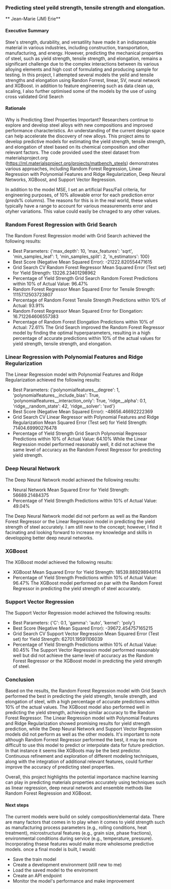 ### Predicting steel yeild strength, tensile strength and elongation.
** Jean-Marie (JM) Erie**

#### Executive Summary
Stee's strength, durability, and versatility have made it an indispensable material in various industries, including construction, transportation, manufacturing, and energy. However, predicting the mechanical properties of steel, such as yield strength, tensile strength, and elongation, remains a significant challenge due to the complex interactions between its various alloying elements and high cost of formulating and producing sample for testing. In this project, I attempted several models the yeild and tensile strengths and elongation using Randon Forrest, linear, SV, neural network and XGBoost. in addition to feature engineering such as data clean up, scaling, I also further optimised some of the models by the use of using cross validated Grid Search 

#### Rationale
Why is Predicting Steel Properties Important?
Researchers continue to explore and develop steel alloys with new compositions and improved performance characteristics. An understanding of the current design space can help accelerate the discovery of new alloys.
This project aims to develop predictive models for estimating the yield strength, tensile strength, and elongation of steel based on its chemical composition and other relevant factors. 
The code provided used the steel dataset from materialsproject.org (https://ml.materialsproject.org/projects/matbench_steels) demonstrates various approaches, including Random Forest Regression, Linear Regression with Polynomial Features and Ridge Regularization, Deep Neural Networks, XGBoost, and Support Vector Regression.

In addition to the model MSE, I set an artificial Pass/Fail criteria, for engineering purposes, of 10% allowable error for each prediction error (_preds_% columns). The reasons for this is in the real world, these values typically have a range to account for various measurements error and otyher variations. This value could easliy be chnaged to any other values.

### Random Forest Regression with Grid Search
The Random Forest Regression model with Grid Search achieved the following results:
- Best Parameters: {'max_depth': 10, 'max_features': 'sqrt', 'min_samples_leaf': 1, 'min_samples_split': 2, 'n_estimators': 100}
- Best Score (Negative Mean Squared Error): -21222.820554471615
- Grid Search CV Random Forest Regressor Mean Squared Error (Test set) for Yield Strength: 13226.23401298962
- Percentage of Yield Strength Grid Search Random Forest Predictions within 10% of Actual Value: 96.47%
- Random Forest Regressor Mean Squared Error for Tensile Strength: 11157.12503723807
- Percentage of Random Forest Tensile Strength Predictions within 10% of Actual: 93.91%
- Random Forest Regressor Mean Squared Error for Elongation: 16.712264606557383
- Percentage of Random Forest Elongation Predictions within 10% of Actual: 72.61%
The Grid Search improved the Random Forest Regressor model by finding the optimal hyperparameters, resulting in a high percentage of accurate predictions within 10% of the actual values for yield strength, tensile strength, and elongation.

### Linear Regression with Polynomial Features and Ridge Regularization
The Linear Regression model with Polynomial Features and Ridge Regularization achieved the following results:
- Best Parameters: {'polynomialfeatures__degree': 1, 'polynomialfeatures__include_bias': True, 'polynomialfeatures__interaction_only': True, 'ridge__alpha': 0.1, 'ridge__random_state': 42, 'ridge__solver': 'svd'}
- Best Score (Negative Mean Squared Error): -48656.46692222369
- Grid Search CV Linear Regressor with Polynomial Features and Ridge Regularization Mean Squared Error (Test set) for Yield Strength: 71404.69990276478
- Percentage of Yield Strength Grid Search Polynomial Regressor Predictions within 10% of Actual Value: 64.10%
While the Linear Regression model performed reasonably well, it did not achieve the same level of accuracy as the Random Forest Regressor for predicting yield strength.

### Deep Neural Network
The Deep Neural Network model achieved the following results:
- Neural Network Mean Squared Error for Yield Strength: 56689.21484375
- Percentage of Yield Strength Predictions within 10% of Actual Value: 49.04%

The Deep Neural Network model did not perform as well as the Random Forest Regressor or the Linear Regression model in predicting the yield strength of steel accurately. I am still new to the concept; however, I find it facinating and looking forward to increase my knowledge and skills in developping better deep neural networks.

### XGBoost
The XGBoost model achieved the following results:
- XGBoost Mean Squared Error for Yield Strength: 18539.889298940114
- Percentage of Yield Strength Predictions within 10% of Actual Value: 96.47%
The XGBoost model performed on par with the Random Forest Regressor in predicting the yield strength of steel accurately.

### Support Vector Regression
The Support Vector Regression model achieved the following results:
- Best Parameters: {'C': 0.1, 'gamma': 'auto', 'kernel': 'poly'}
- Best Score (Negative Mean Squared Error): -39672.454757165215
- Grid Search CV Support Vector Regression Mean Squared Error (Test set) for Yield Strength: 62701.19591106039
- Percentage of Yield Strength Predictions within 10% of Actual Value: 80.45%
The Support Vector Regression model performed reasonably well but did not achieve the same level of accuracy as the Random Forest Regressor or the XGBoost model in predicting the yield strength of steel.

### Conclusion
Based on the results, the Random Forest Regression model with Grid Search performed the best in predicting the yield strength, tensile strength, and elongation of steel, with a high percentage of accurate predictions within 10% of the actual values. The XGBoost model also performed well in predicting the yield strength, achieving similar accuracy to the Random Forest Regressor. The Linear Regression model with Polynomial Features and Ridge Regularization showed promising results for yield strength prediction, while the Deep Neural Network and Support Vector Regression models did not perform as well as the other models.
It's important to note although Random Forrest Regressor performed the best, it may be more difficult to use this model to predict or interpolate data for future prediction. In that instance it seems like XGBoots may be the best predictor.
Continuous refinement and exploration of different modeling techniques, along with the integration of additional relevant features, could further improve the accuracy of predicting steel properties.

Overall, this project highlights the potential importance machine learning can play in predicting materials properties accurately using techniques such as linear regression, deep neural network and ensemble methods like Random Forest Regression and XGBoost.

#### Next steps
The current models were build on solely composition/elemental data. There are many factors that comes in to play when it comes to yield strength such as manufacturing process parameters (e.g., rolling conditions, heat treatment), microstructural features (e.g., grain size, phase fractions), environmental conditions during service (e.g., temperature, pressure). Incorporating thsese features would make more wholesome predictive models. once a final model is built, I would:
- Save the train model
- Create a development environment (still new to me)
- Load the saved model to the enviroment
- Create an API endpoint
- Monitor the model's performance and make improvement
